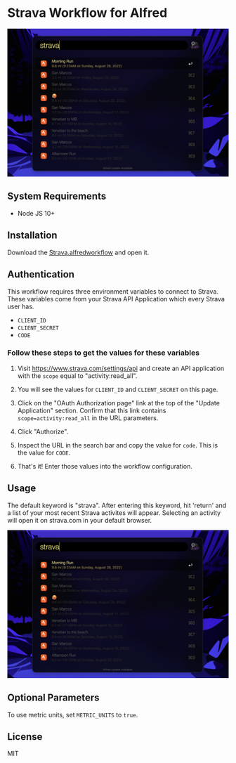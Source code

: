 # Strava Workflow for Alfred

![screenshot](./screenshot.png "screenshot")

## System Requirements

- Node JS 10+

## Installation

Download the [Strava.alfredworkflow](https://github.com/maxmetcalfe/alfred-strava/releases/latest/download/Strava.alfredworkflow) and open it.

## Authentication

This workflow requires three environment variables to connect to Strava. These variables come from your Strava API Application which every Strava user has.

- `CLIENT_ID`
- `CLIENT_SECRET`
- `CODE`

### Follow these steps to get the values for these variables

1. Visit https://www.strava.com/settings/api and create an API application with the `scope` equal to "activity:read_all".

2. You will see the values for `CLIENT_ID` and `CLIENT_SECRET` on this page.

3. Click on the "OAuth Authorization page" link at the top of the "Update Application" section. Confirm that this link contains `scope=activity:read_all` in the URL parameters.

4. Click "Authorize".

5. Inspect the URL in the search bar and copy the value for `code`. This is the value for `CODE`.

6. That's it! Enter those values into the workflow configuration.

## Usage

The default keyword is "strava". After entering this keyword, hit 'return' and a list of your most recent Strava activites will appear. Selecting an activity will open it on strava.com in your default browser.

![screenshot](./screenshot.png "screenshot")

## Optional Parameters

To use metric units, set `METRIC_UNITS` to `true`.

## License

MIT
